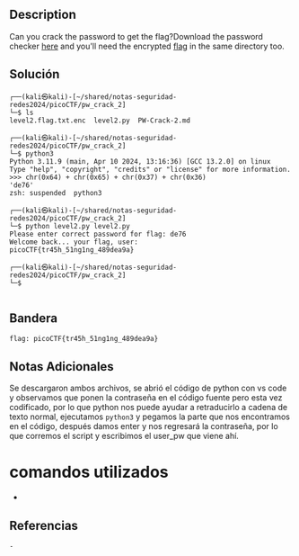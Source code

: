 ## Description

Can you crack the password to get the flag?Download the password checker [here](https://artifacts.picoctf.net/c/13/level2.py) and you'll need the encrypted [flag](https://artifacts.picoctf.net/c/13/level2.flag.txt.enc) in the same directory too.
## Solución
```shell
┌──(kali㉿kali)-[~/shared/notas-seguridad-redes2024/picoCTF/pw_crack_2]
└─$ ls
level2.flag.txt.enc  level2.py  PW-Crack-2.md
                                                                                                               
┌──(kali㉿kali)-[~/shared/notas-seguridad-redes2024/picoCTF/pw_crack_2]
└─$ python3         
Python 3.11.9 (main, Apr 10 2024, 13:16:36) [GCC 13.2.0] on linux
Type "help", "copyright", "credits" or "license" for more information.
>>> chr(0x64) + chr(0x65) + chr(0x37) + chr(0x36)
'de76'
zsh: suspended  python3
                                                                                                               
┌──(kali㉿kali)-[~/shared/notas-seguridad-redes2024/picoCTF/pw_crack_2]
└─$ python level2.py level2.py 
Please enter correct password for flag: de76
Welcome back... your flag, user:
picoCTF{tr45h_51ng1ng_489dea9a}
                                                                                                               
┌──(kali㉿kali)-[~/shared/notas-seguridad-redes2024/picoCTF/pw_crack_2]
└─$ 


```


## Bandera
```shell
flag: picoCTF{tr45h_51ng1ng_489dea9a}
```
## Notas Adicionales
Se descargaron ambos archivos, se abrió el código de python con vs code y observamos que ponen la contraseña en el código fuente pero esta vez codificado, por lo que python nos puede ayudar a retraducirlo a cadena de texto normal, ejecutamos ``python3`` y pegamos la parte que nos encontramos en el código, después damos enter y nos regresará la contraseña, por lo que corremos el script y escribimos el user_pw que viene ahí.
# comandos utilizados
- 

## Referencias
	- 